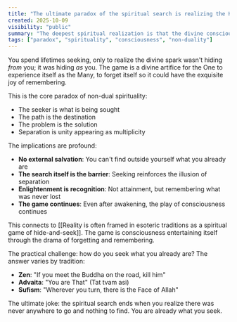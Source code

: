 ```yaml
---
title: "The ultimate paradox of the spiritual search is realizing the Hider and the Seeker are the same"
created: 2025-10-09
visibility: "public"  
summary: "The deepest spiritual realization is that the divine consciousness seeking itself is the same consciousness that chose to hide in the first place"
tags: ["paradox", "spirituality", "consciousness", "non-duality"]
---
```


You spend lifetimes seeking, only to realize the divine spark wasn't hiding *from* you; it was hiding *as* you. The game is a divine artifice for the One to experience itself as the Many, to forget itself so it could have the exquisite joy of remembering.

This is the core paradox of non-dual spirituality:
- The seeker is what is being sought
- The path is the destination  
- The problem is the solution
- Separation is unity appearing as multiplicity

The implications are profound:
- **No external salvation**: You can't find outside yourself what you already are
- **The search itself is the barrier**: Seeking reinforces the illusion of separation
- **Enlightenment is recognition**: Not attainment, but remembering what was never lost
- **The game continues**: Even after awakening, the play of consciousness continues

This connects to [[Reality is often framed in esoteric traditions as a spiritual game of hide-and-seek]]. The game is consciousness entertaining itself through the drama of forgetting and remembering.

The practical challenge: how do you seek what you already are? The answer varies by tradition:
- **Zen**: "If you meet the Buddha on the road, kill him"
- **Advaita**: "You are That" (Tat tvam asi)
- **Sufism**: "Wherever you turn, there is the Face of Allah"

The ultimate joke: the spiritual search ends when you realize there was never anywhere to go and nothing to find. You are already what you seek.
